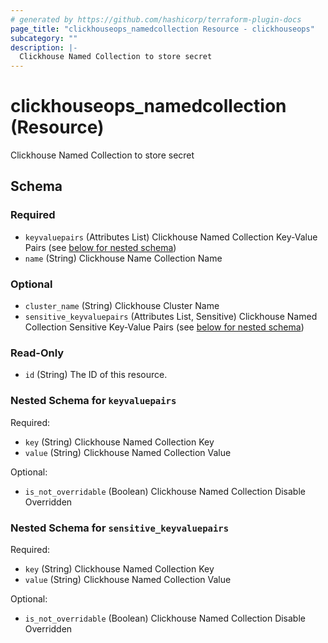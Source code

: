 ```yaml
---
# generated by https://github.com/hashicorp/terraform-plugin-docs
page_title: "clickhouseops_namedcollection Resource - clickhouseops"
subcategory: ""
description: |-
  Clickhouse Named Collection to store secret
---
```


# clickhouseops_namedcollection (Resource)

Clickhouse Named Collection to store secret



<!-- schema generated by tfplugindocs -->
## Schema

### Required

- `keyvaluepairs` (Attributes List) Clickhouse Named Collection Key-Value Pairs (see [below for nested schema](#nestedatt--keyvaluepairs))
- `name` (String) Clickhouse Name Collection Name

### Optional

- `cluster_name` (String) Clickhouse Cluster Name
- `sensitive_keyvaluepairs` (Attributes List, Sensitive) Clickhouse Named Collection Sensitive Key-Value Pairs (see [below for nested schema](#nestedatt--sensitive_keyvaluepairs))

### Read-Only

- `id` (String) The ID of this resource.

<a id="nestedatt--keyvaluepairs"></a>
### Nested Schema for `keyvaluepairs`

Required:

- `key` (String) Clickhouse Named Collection Key
- `value` (String) Clickhouse Named Collection Value

Optional:

- `is_not_overridable` (Boolean) Clickhouse Named Collection Disable Overridden


<a id="nestedatt--sensitive_keyvaluepairs"></a>
### Nested Schema for `sensitive_keyvaluepairs`

Required:

- `key` (String) Clickhouse Named Collection Key
- `value` (String) Clickhouse Named Collection Value

Optional:

- `is_not_overridable` (Boolean) Clickhouse Named Collection Disable Overridden
